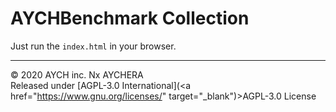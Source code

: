 <h1>AYCHBenchmark Collection</h1>

Just run the `index.html` in your browser.

---

© 2020 AYCH inc. Nx AYCHERA<br>
Released under [AGPL-3.0 International](<a href="https://www.gnu.org/licenses/" target="_blank")>AGPL-3.0 License</a><br>
